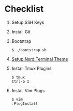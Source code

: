 # Checklist

1. Setup SSH Keys
2. Install Git
3. Bootstrap

   ```
   $ ./bootstrap.sh
   ```

4. [Setup Nord Terminal Theme](https://github.com/arcticicestudio/nord-terminal-app)
5. Install Tmux Plugins

   ```
   $ tmux
   Ctrl-b I
   ```

6. Install Vim Plugs

   ```
   $ vim
   :PlugInstall
   ```
